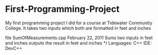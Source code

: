 # First-Programming-Project

My first programming project I did for a course at Tidewater Community College. It takes two inputs which both are formatted in feet and inches


   file SumOfMeasurements.cpp
   February 22, 2011
   Sums two inputs in feet and inches outputs the result in feet and inches */
   Languages: C++
   IDE: DevC++
   
